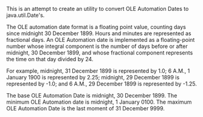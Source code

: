 
This is an attempt to create an utility to convert OLE Automation Dates to java.util.Date's.


The OLE automation date format is a floating point value, 
counting days since midnight 30 December 1899. 
Hours and minutes are represented as fractional days.
An OLE Automation date is implemented as a floating-point number 
whose integral component is the number of days before or 
after midnight, 30 December 1899, and whose fractional component 
represents the time on that day divided by 24. 

For example, midnight, 31 December 1899 is represented by 1.0; 
6 A.M., 1 January 1900 is represented by 2.25; 
midnight, 29 December 1899 is represented by -1.0; 
and 6 A.M., 29 December 1899 is represented by -1.25.

The base OLE Automation Date is midnight, 30 December 1899. The 
minimum OLE Automation date is midnight, 1 January 0100. The maximum 
OLE Automation Date is the last moment of 31 December 9999.
